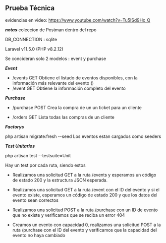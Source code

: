 
## Prueba Técnica

evidencias en video:
https://www.youtube.com/watch?v=Tu5ISd9Hx_Q


***notas***
coleccion de Postman dentro del repo

DB_CONNECTION : sqlite

Laravel v11.5.0 (PHP v8.2.12)

Se concideran solo 2 modelos : event y purchase

***Event***
- /events GET Obtiene el listado de eventos disponibles, con la información más relevante del evento ()
- /event GET Obtiene la información completo del evento

***Purchase***

- /purchase POST Crea la compra de un un ticket para un cliente

- /orders GET Lista todas las compras de un cliente

***Factorys***

php artisan migrate:fresh --seed
Los eventos estan cargados como seeders 

***Test Unitarios***

php artisan test --testsuite=Unit


Hay un test por cada ruta, siendo estos

- Realizamos una solicitud GET a la ruta /events y esperamos un código de estado 200 y la estructura JSON esperada.
- Realizamos una solicitud GET a la ruta /event con el ID del evento y si el evento existe, esperamos un código de estado 200 y que los datos del evento sean correctos

- Realizamos una solicitud POST a la ruta /purchase con un ID de evento que no existe y verificamos que se reciba un error 404

- Creamos un evento con capacidad 0, realizamos una solicitud POST a la ruta /purchase con el ID del evento y verificamos que la capacidad del evento no haya cambiado



